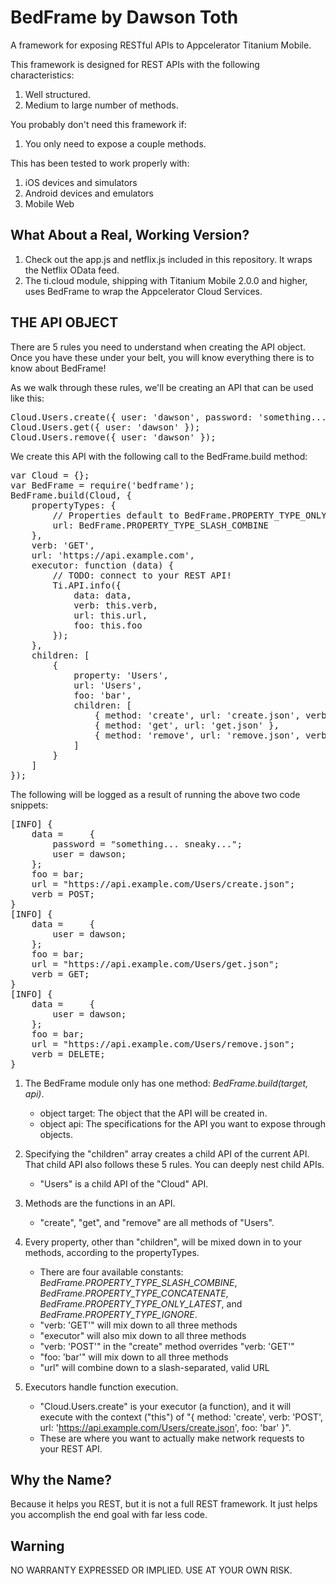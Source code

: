 # BedFrame by Dawson Toth
A framework for exposing RESTful APIs to Appcelerator Titanium Mobile.

This framework is designed for REST APIs with the following characteristics:

1. Well structured.
2. Medium to large number of methods.
 

You probably don't need this framework if:

1. You only need to expose a couple methods.


This has been tested to work properly with:

1. iOS devices and simulators
2. Android devices and emulators
3. Mobile Web

## What About a Real, Working Version?

1. Check out the app.js and netflix.js included in this repository. It wraps the Netflix OData feed.
2. The ti.cloud module, shipping with Titanium Mobile 2.0.0 and higher, uses BedFrame to wrap the Appcelerator Cloud Services.

## THE API OBJECT

There are 5 rules you need to understand when creating the API object. Once you have these under your belt, you will
know everything there is to know about BedFrame!

As we walk through these rules, we'll be creating an API that can be used like this:

<pre>
Cloud.Users.create({ user: 'dawson', password: 'something... sneaky...' });
Cloud.Users.get({ user: 'dawson' });
Cloud.Users.remove({ user: 'dawson' });
</pre>

 We create this API with the following call to the BedFrame.build method:

<pre>
var Cloud = {};
var BedFrame = require('bedframe');
BedFrame.build(Cloud, {
	propertyTypes: {
        // Properties default to BedFrame.PROPERTY_TYPE_ONLY_LATEST
        url: BedFrame.PROPERTY_TYPE_SLASH_COMBINE
    },
	verb: 'GET',
	url: 'https://api.example.com',
	executor: function (data) {
		// TODO: connect to your REST API!
		Ti.API.info({
			data: data,
			verb: this.verb,
			url: this.url,
			foo: this.foo
		});
	},
	children: [
		{
			property: 'Users',
			url: 'Users',
			foo: 'bar',
			children: [
				{ method: 'create', url: 'create.json', verb: 'POST'  },
				{ method: 'get', url: 'get.json' },
				{ method: 'remove', url: 'remove.json', verb: 'DELETE' }
			]
		}
	]
});
</pre>

 The following will be logged as a result of running the above two code snippets:
 
<pre>
[INFO] {
    data =     {
        password = "something... sneaky...";
        user = dawson;
    };
    foo = bar;
    url = "https://api.example.com/Users/create.json";
    verb = POST;
}
[INFO] {
    data =     {
        user = dawson;
    };
    foo = bar;
    url = "https://api.example.com/Users/get.json";
    verb = GET;
}
[INFO] {
    data =     {
        user = dawson;
    };
    foo = bar;
    url = "https://api.example.com/Users/remove.json";
    verb = DELETE;
}
</pre>

1. The BedFrame module only has one method: *BedFrame.build(target, api)*.
	- object target: The object that the API will be created in.
	- object api: The specifications for the API you want to expose through objects.

2. Specifying the "children" array creates a child API of the current API. That child API also follows these 5 rules. You can deeply nest child APIs.
	- "Users" is a child API of the "Cloud" API.
    
3. Methods are the functions in an API.
    - "create", "get", and "remove" are all methods of "Users".
 
4. Every property, other than "children", will be mixed down in to your methods, according to the propertyTypes.
	- There are four available constants: *BedFrame.PROPERTY_TYPE_SLASH_COMBINE*, *BedFrame.PROPERTY_TYPE_CONCATENATE*, *BedFrame.PROPERTY_TYPE_ONLY_LATEST*, and *BedFrame.PROPERTY_TYPE_IGNORE*.
	- "verb: 'GET'" will mix down to all three methods
	- "executor" will also mix down to all three methods
	- "verb: 'POST'" in the "create" method overrides "verb: 'GET'"
	- "foo: 'bar'" will mix down to all three methods
	- "url" will combine down to a slash-separated, valid URL
    
5. Executors handle function execution.
	- "Cloud.Users.create" is your executor (a function), and it will execute with the context ("this") of "{ method: 'create', verb: 'POST', url: 'https://api.example.com/Users/create.json', foo: 'bar' }".
	- These are where you want to actually make network requests to your REST API.
    
## Why the Name?

Because it helps you REST, but it is not a full REST framework. It just helps you accomplish the end goal with far less code.

## Warning

NO WARRANTY EXPRESSED OR IMPLIED. USE AT YOUR OWN RISK.